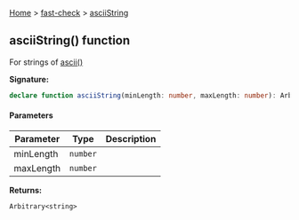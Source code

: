 [Home](/) &gt; [fast-check](../fast-check.md) &gt; [asciiString](asciiString_3.md)

## asciiString() function

For strings of [ascii()](ascii_1.md)

<b>Signature:</b>

```typescript
declare function asciiString(minLength: number, maxLength: number): Arbitrary<string>;
```

#### Parameters

|  Parameter | Type | Description |
|  --- | --- | --- |
|  minLength | <code>number</code> |  |
|  maxLength | <code>number</code> |  |

<b>Returns:</b>

`Arbitrary<string>`

